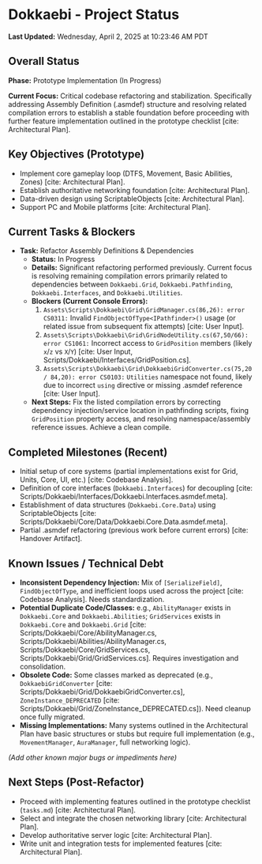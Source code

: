 # Dokkaebi - Project Status

**Last Updated:** Wednesday, April 2, 2025 at 10:23:46 AM PDT

## Overall Status

**Phase:** Prototype Implementation (In Progress)

**Current Focus:** Critical codebase refactoring and stabilization. Specifically addressing Assembly Definition (.asmdef) structure and resolving related compilation errors to establish a stable foundation before proceeding with further feature implementation outlined in the prototype checklist [cite: Architectural Plan].

## Key Objectives (Prototype)

* Implement core gameplay loop (DTFS, Movement, Basic Abilities, Zones) [cite: Architectural Plan].
* Establish authoritative networking foundation [cite: Architectural Plan].
* Data-driven design using ScriptableObjects [cite: Architectural Plan].
* Support PC and Mobile platforms [cite: Architectural Plan].

## Current Tasks & Blockers

* **Task:** Refactor Assembly Definitions & Dependencies
    * **Status:** In Progress
    * **Details:** Significant refactoring performed previously. Current focus is resolving remaining compilation errors primarily related to dependencies between `Dokkaebi.Grid`, `Dokkaebi.Pathfinding`, `Dokkaebi.Interfaces`, and `Dokkaebi.Utilities`.
    * **Blockers (Current Console Errors):**
        1.  `Assets\Scripts\Dokkaebi\Grid\GridManager.cs(86,26): error CS0311:` Invalid `FindObjectOfType<IPathfinder>()` usage (or related issue from subsequent fix attempts) [cite: User Input].
        2.  `Assets\Scripts\Dokkaebi\Grid\GridNodeUtility.cs(67,50/66): error CS1061:` Incorrect access to `GridPosition` members (likely `x`/`z` vs `X`/`Y`) [cite: User Input, Scripts/Dokkaebi/Interfaces/GridPosition.cs].
        3.  `Assets\Scripts\Dokkaebi\Grid\DokkaebiGridConverter.cs(75,20 / 84,20): error CS0103:` `Utilities` namespace not found, likely due to incorrect `using` directive or missing .asmdef reference [cite: User Input].
    * **Next Steps:** Fix the listed compilation errors by correcting dependency injection/service location in pathfinding scripts, fixing `GridPosition` property access, and resolving namespace/assembly reference issues. Achieve a clean compile.

## Completed Milestones (Recent)

* Initial setup of core systems (partial implementations exist for Grid, Units, Core, UI, etc.) [cite: Codebase Analysis].
* Definition of core interfaces (`Dokkaebi.Interfaces`) for decoupling [cite: Scripts/Dokkaebi/Interfaces/Dokkaebi.Interfaces.asmdef.meta].
* Establishment of data structures (`Dokkaebi.Core.Data`) using ScriptableObjects [cite: Scripts/Dokkaebi/Core/Data/Dokkaebi.Core.Data.asmdef.meta].
* Partial .asmdef refactoring (previous work before current errors) [cite: Handover Artifact].

## Known Issues / Technical Debt

* **Inconsistent Dependency Injection:** Mix of `[SerializeField]`, `FindObjectOfType`, and inefficient loops used across the project [cite: Codebase Analysis]. Needs standardization.
* **Potential Duplicate Code/Classes:** e.g., `AbilityManager` exists in `Dokkaebi.Core` and `Dokkaebi.Abilities`; `GridServices` exists in `Dokkaebi.Core` and `Dokkaebi.Grid` [cite: Scripts/Dokkaebi/Core/AbilityManager.cs, Scripts/Dokkaebi/Abilities/AbilityManager.cs, Scripts/Dokkaebi/Core/GridServices.cs, Scripts/Dokkaebi/Grid/GridServices.cs]. Requires investigation and consolidation.
* **Obsolete Code:** Some classes marked as deprecated (e.g., `DokkaebiGridConverter` [cite: Scripts/Dokkaebi/Grid/DokkaebiGridConverter.cs], `ZoneInstance_DEPRECATED` [cite: Scripts/Dokkaebi/Grid/ZoneInstance_DEPRECATED.cs]). Need cleanup once fully migrated.
* **Missing Implementations:** Many systems outlined in the Architectural Plan have basic structures or stubs but require full implementation (e.g., `MovementManager`, `AuraManager`, full networking logic).

*(Add other known major bugs or impediments here)*

## Next Steps (Post-Refactor)

* Proceed with implementing features outlined in the prototype checklist (`tasks.md`) [cite: Architectural Plan].
* Select and integrate the chosen networking library [cite: Architectural Plan].
* Develop authoritative server logic [cite: Architectural Plan].
* Write unit and integration tests for implemented features [cite: Architectural Plan].
